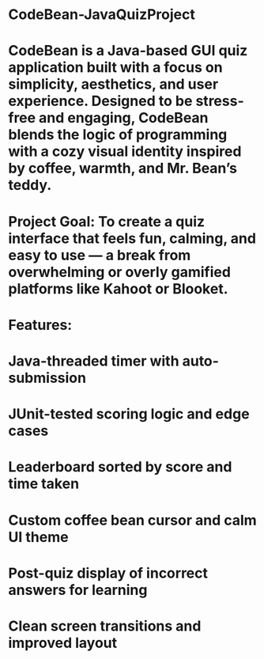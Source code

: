 # CodeBean-JavaQuizProject

# CodeBean is a Java-based GUI quiz application built with a focus on simplicity, aesthetics, and user experience. Designed to be stress-free and engaging, CodeBean blends the logic of programming with a cozy visual identity inspired by coffee, warmth, and Mr. Bean’s teddy.  

# Project Goal: To create a quiz interface that feels fun, calming, and easy to use — a break from overwhelming or overly gamified platforms like Kahoot or Blooket.

# Features:
  # Java-threaded timer with auto-submission
  # JUnit-tested scoring logic and edge cases
  # Leaderboard sorted by score and time taken
  # Custom coffee bean cursor and calm UI theme
  # Post-quiz display of incorrect answers for learning
  # Clean screen transitions and improved layout
